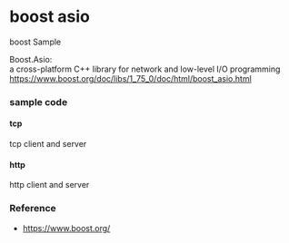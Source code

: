 boost asio
===============

boost Sample <br/>

Boost.Asio: <br/>
a cross-platform C++ library for network and low-level I/O programming <br/>
https://www.boost.org/doc/libs/1_75_0/doc/html/boost_asio.html <br/>

### sample code

#### tcp
tcp client and server <br/>

#### http
http client and server <br/>

### Reference <br/>
- https://www.boost.org/

